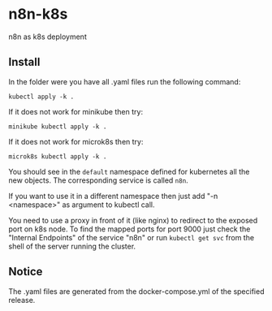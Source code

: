 # n8n-k8s

n8n as k8s deployment

## Install

In the folder were you have all .yaml files run the following command:

```
kubectl apply -k .
```

If it does not work for minikube then try:

```
minikube kubectl apply -k .
```

If it does not work for microk8s then try:

```
microk8s kubectl apply -k .
```

You should see in the `default` namespace defined for kubernetes all the new objects.
The corresponding service is called `n8n`.

If you want to use it in a different namespace then just add "-n &lt;namespace&gt;" as argument to kubectl call.

You need to use a proxy in front of it (like nginx) to redirect to the exposed port on k8s node.
To find the mapped ports for port 9000 just check the "Internal Endpoints" of the service "n8n"
or run `kubectl get svc` from the shell of the server running the cluster.

## Notice

The .yaml files are generated from the docker-compose.yml of the specified release.
